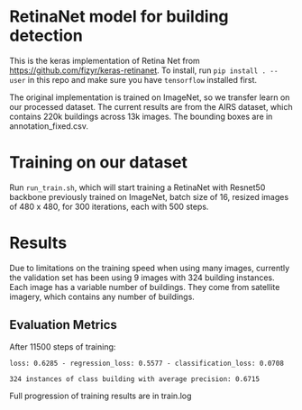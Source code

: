 # RetinaNet model for building detection

This is the keras implementation of Retina Net from https://github.com/fizyr/keras-retinanet. To install, run `pip install . --user` in this repo and make sure you have `tensorflow` installed first.

The original implementation is trained on ImageNet, so we transfer learn on our processed dataset.
The current results are from the AIRS dataset, which contains 220k buildings across 13k images. The bounding boxes are in annotation_fixed.csv.

# Training on our dataset
Run `run_train.sh`, which will start training a RetinaNet with Resnet50 backbone previously trained on ImageNet, batch size of 16, resized images of 480 x 480, for 300 iterations, each with 500 steps.

# Results

Due to limitations on the training speed when using many images, currently the validation set has been using 9 images with 324 building instances. Each image has a variable number of buildings. They come from satellite imagery, which contains any number of buildings.

## Evaluation Metrics

After 11500 steps of training:

`loss: 0.6285 - regression_loss: 0.5577 - classification_loss: 0.0708`

`324 instances of class building with average precision: 0.6715`

Full progression of training results are in train.log
